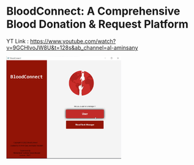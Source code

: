 # BloodConnect: A Comprehensive Blood Donation & Request Platform
YT Link : https://www.youtube.com/watch?v=9GCHlvoJW8U&t=128s&ab_channel=al-aminsany


<img src="assets/1.login.PNG" alt="Example Image" width="300">
